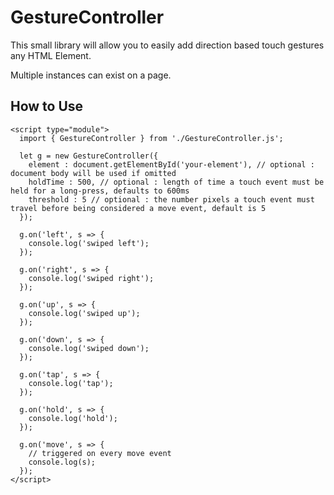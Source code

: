 # GestureController

This small library will allow you to easily add direction based touch gestures any HTML Element.

Multiple instances can exist on a page.

## How to Use

```
<script type="module">
  import { GestureController } from './GestureController.js';
  
  let g = new GestureController({
    element : document.getElementById('your-element'), // optional : document body will be used if omitted
    holdTime : 500, // optional : length of time a touch event must be held for a long-press, defaults to 600ms
    threshold : 5 // optional : the number pixels a touch event must travel before being considered a move event, default is 5
  });

  g.on('left', s => {
    console.log('swiped left');
  });
  
  g.on('right', s => {
    console.log('swiped right');
  });
  
  g.on('up', s => {
    console.log('swiped up');
  });
  
  g.on('down', s => {
    console.log('swiped down');
  });
  
  g.on('tap', s => {
    console.log('tap');
  });
  
  g.on('hold', s => {
    console.log('hold');
  });

  g.on('move', s => {
    // triggered on every move event
    console.log(s);
  });
</script>
```
